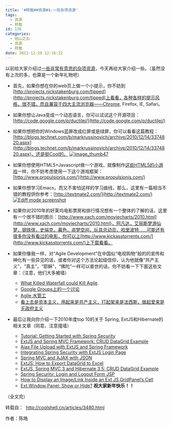 ```yaml
---
title: '#转载##资源#$:一些杂项资源'
tags:
  - 资源
  - 转载
id: 136
categories:
  - 他山之石
  - 资源
  - 转载
date: 2011-12-20 12:16:22
---
```


以前给大家介绍过[一些非常有意思的杂项资源](http://coolshell.cn/articles/3013.html)，今天再给大家介绍一些。（虽然没有上次的多，也算是一个新年礼物吧）

*   首先，如果你想在你的web页上做一个小提示，你不妨到[http://projects.nickstakenburg.com/tipped](http://projects.nickstakenburg.com/tipped)上看看，各种各样的提示风格，很不错。而且兼容于四大主流浏览器——Chrome, Firefox, IE, Safari。

*   如果你想让Java变成一个动态语言，你可以试试这个开源项目：[http://code.google.com/p/ductilej/](http://code.google.com/p/ductilej/)

*   如果你想把你的Windows蓝屏改成红屏或是绿屏，你可以看看这篇教程：[http://blogs.technet.com/b/markrussinovich/archive/2010/12/14/3374820.aspx](http://blogs.technet.com/b/markrussinovich/archive/2010/12/14/3374820.aspx)，还是挺Cool的。
[![image_thumb47](http://blogs.technet.com/cfs-file.ashx/__key/CommunityServer-Blogs-Components-WeblogFiles/00-00-00-52-36-metablogapi/7462.image_5F00_thumb47_5F00_thumb_5F00_5577CEF9.png "image_thumb47")](http://blogs.technet.com/cfs-file.ashx/__key/CommunityServer-Blogs-Components-WeblogFiles/00-00-00-52-36-metablogapi/4745.image_5F00_thumb47_5F00_0847D56E.png)

*   如果你想使用HTML5+Javascript做一个游戏，就像制作[这些HTML5的小游戏](http://coolshell.cn/articles/2998.html)一样，你不妨考虑使用一下这个游戏框架：[http://www.propulsionjs.com/](http://www.propulsionjs.com/)

*   如果你想学习Emacs，而又不害怕这样的学习曲线，那么，这里有一篇相当不错的教程供你参考：[http://textmate2.com/](http://textmate2.com/)
[![Ediff mode screenshot](http://www.gnu.org/software/emacs/tour/images/ediff-small.png)](http://textmate2.com/)

*   如果你对2010年的好莱坞电影票房和排行情况想有一个整体的了解的话，这里有一个很不错的图示：[http://www.xach.com/moviecharts/2010.html](http://www.xach.com/moviecharts/2010.html)，阿凡达，艾丽斯梦游仙梦，钢铁侠，史端克，幕色，盗梦空间，玩具总动员，哈里波特……可能还有很多你没有看过的电影，你可以上[http://www.kickasstorrents.com/](http://www.kickasstorrents.com/)上下载看看。

*   如果你像我一样，对“Agile Development”在中国似“电视购物”般的的宣传和神化有一些异见的话，或者你对这个方法论起级信仰，认为他就像“共产主义”，“真主”，“耶稣”，“佛陀”一样可以普世的话，你不妨看一下下面这些文章：（注意，他们大多被墙）

    *   [What Killed Waterfall could Kill Agile](https://gist.github.com/710960).
    *   [Google Groups上的一个讨论](https://groups.google.com/forum/#%21msg/guerrilla-capacity-planning/HR69ubukn_Q/xNgiiMeq0BkJ)
    *   [Agile 水管工](http://david.ing.name/2010/12/24/agile-plumbers/)
    *   [看上去是资本主义，用起来是共产主义，打起架来是法西斯，做起爱来是无政府主义](http://mempko.wordpress.com/2010/12/30/look-like-a-capitalist-live-like-a-communist/)

*   最后让我向你介绍一下2010年度top 10的关于 Spring, ExtJS和Hibernate的相关文章（同意，注意撞墙）

    *   [Tutorial: Getting Started with Spring Security](http://loianegroner.com/2010/01/tutorial-getting-started-with-spring-security/)
    *   [ExtJS and Spring MVC Framework: CRUD DataGrid Example](http://loianegroner.com/2010/03/extjs-and-spring-mvc-framework-crud-datagrid-example/)
    *   [Ajax File Upload with ExtJS and Spring Framework](http://loianegroner.com/2010/03/ajax-file-upload-with-extjs-and-spring-framework/)
    *   [Integrating Spring Security with ExtJS Login Page](http://loianegroner.com/2010/02/integrating-spring-security-with-extjs-login-page/)
    *   [Spring MVC and AJAX with JSON](http://loianegroner.com/2010/02/spring-mvc-and-ajax-with-json/)
    *   [ExtJS: How to Export DataGrid to Excel](http://loianegroner.com/2010/02/extjs-how-to-export-datagrid-to-excel/)
    *   [ExtJS, Spring MVC 3 and Hibernate 3.5: CRUD DataGrid Example](http://loianegroner.com/2010/09/extjs-spring-mvc-3-and-hibernate-3-5-crud-datagrid-example/)
    *   [Spring Security: Login and Logout Form JSP](http://loianegroner.com/2010/01/spring-security-login-and-logout-form-jsp/)
    *   [How to Display an Image/Link Inside an Ext JS GridPanel’s Cell](http://loianegroner.com/2010/01/how-to-display-an-imagelink-inside-an-ext-js-gridpanels-cell/)
    *   [Ext.Window Panel: Show or Hide?](http://loianegroner.com/2010/01/ext-window-panel-show-or-hide/)
**祝大家新年快乐！！**

（全文完）

转载自：  http://coolshell.cn/articles/3480.html

作者：陈皓